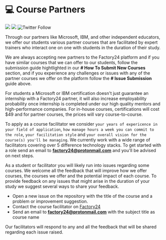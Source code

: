 # 💻 Course Partners

[![](https://img.shields.io/badge/made%20by-Afrolynk-maroon.svg?style=flat-square)](https://afrolynk.com/)
[![](https://img.shields.io/badge/project-Factory24-maroon.svg?style=flat-square)](http://factory24.org/)
![Twitter Follow](https://img.shields.io/twitter/follow/afrolynk?label=Follow&style=social)

Through our partners like Microsoft, IBM, and other independent educators, we offer our students various partner courses that are facilitated by expert trainers who interact one on one with students in the duration of their study. 

We are always accepting new partners to the Factory24 platform and if you have similar courses that we can offer to our students, follow the submission guide hightlighted in our **# How To Submit New Courses** section, and if you experience any challenges or issues with any of the partner courses we offer on the platform follow the **# Issue Submission** guide above. 

For students a Microsoft or IBM certification doesn't just guarantee an internship with a Factory24 partner, it will also increase employability probability once internship is completed under our high quality mentors and high-performance companies. For in-house courses, certifications will cost $49 and for partner courses, the prices will vary course-to-course. 

To apply as a course facilitator we consider `your years of expericence in your field of application`, `how manage hours a week you can commit to the role`, `your facilitation style` and `your overall vision for the course(s) you'll be managing`. We currently work with a wide range of facilitators covering over 5 difference technology stacks. To get started with a role send an email to **factory24@protonmail.com** and you'll be advised on next steps.

As a student or facilitator you will likely run into issues regarding some courses. We welcome all the feedback that will improve how we offer courses, the courses we offer and the potential impact of each course. To provide feedback on any issues that might arise in the duration of your study we suggest several ways to share your feedback. 

* Open a new issue on the repository with the title of the course and a problem or improvement suggestion.
* Contact the course facilitator on [Factory24](https://factory24.org)
* Send an email to **factory24@protonmail.com** with the subject title as course name

Our facilitators will respond to any and all the feedback that will be shared regarding each issue raised. 